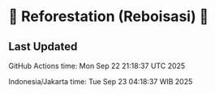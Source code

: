 
# 🌳 Reforestation (Reboisasi) 🌲

## Last Updated

GitHub Actions time: Mon Sep 22 21:18:37 UTC 2025

Indonesia/Jakarta time: Tue Sep 23 04:18:37 WIB 2025
